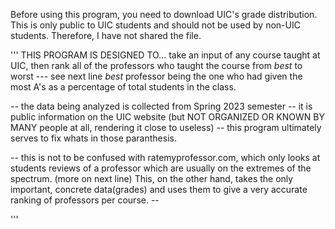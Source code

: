 Before using this program, you need to download UIC's grade distribution. This is only public to UIC students and should not be used by non-UIC students. Therefore, I have not shared the file.

'''
THIS PROGRAM IS DESIGNED TO... 
take an input of any course taught at UIC, then rank all of the professors who taught the course from *best* to worst --- see next line
*best* professor being the one who had given the most A's as a percentage of total students in the class. 

-- the data being analyzed is collected from Spring 2023 semester -- 
it is public information on the UIC website (but NOT ORGANIZED OR KNOWN BY MANY people at all, rendering it close to useless) -- this program ultimately serves to fix whats in those paranthesis.

-- this is not to be confused with ratemyprofessor.com, which only looks at students reviews of a professor which are usually on the extremes of the spectrum. (more on next line)
This, on the other hand, takes the only important, concrete data(grades) and uses them to give a very accurate ranking of professors per course. -- 

'''
